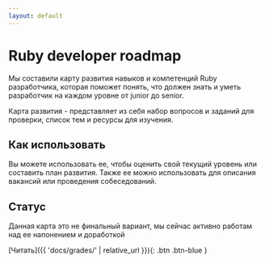 ```yaml
---
layout: default
---
```


# Ruby developer roadmap

Мы составили карту развития навыков и компетенций Ruby разработчика, которая поможет понять, что должен знать и уметь разработчик на каждом уровне от junior до senior.

Карта развития - представляет из себя набор вопросов и заданий для проверки, список тем и ресурсы для изучения.

## Как использовать
Вы можете использовать ее, чтобы оценить свой текущий уровень или составить план развития. 
Также ее можно использовать для описания вакансий или проведения собеседований.

## Статус
Данная карта это не финальный вариант, мы сейчас активно работам над ее напонением и доработкой 

[Читать]({{ 'docs/grades/' | relative_url }}){: .btn .btn-blue }
